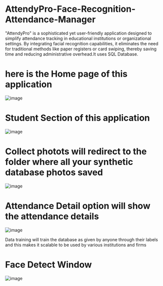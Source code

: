 # AttendyPro-Face-Recognition-Attendance-Manager
"AttendyPro" is a sophisticated yet user-friendly application designed to simplify attendance tracking in educational institutions or organizational settings. By integrating facial recognition capabilities, it eliminates the need for traditional methods like paper registers or card swiping, thereby saving time and reducing administrative overhead.It uses SQL Database.

# here is the Home page of this application
![image](https://github.com/Abhay2004Kumar/AttendyPro-Face-Recognition-Attendance-Manager/assets/119209682/35a38de6-dde3-4112-aeec-7f5a07729213)

# Student Section of this application
![image](https://github.com/Abhay2004Kumar/AttendyPro-Face-Recognition-Attendance-Manager/assets/119209682/9698535e-9a2b-479d-9ae8-d62dfd3db45e)

# Collect photots will redirect to the folder where all your synthetic database photos saved
![image](https://github.com/Abhay2004Kumar/AttendyPro-Face-Recognition-Attendance-Manager/assets/119209682/de42ef01-a438-4807-a432-05cb6b5fc695)

# Attendance Detail option will show the attendance details
![image](https://github.com/Abhay2004Kumar/AttendyPro-Face-Recognition-Attendance-Manager/assets/119209682/c62d2b82-c865-42d9-a0e8-86193c7a4716)

Data training will train the database as given by anyone through their labels and this makes it scalable to be used by various institutions and firms

# Face Detect Window
![image](https://github.com/Abhay2004Kumar/AttendyPro-Face-Recognition-Attendance-Manager/assets/119209682/fa90a5f5-46e9-4b8e-b01e-6c43bc432fd3)
